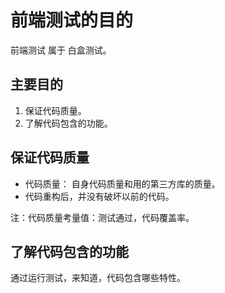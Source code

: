 # 前端测试的目的
前端测试 属于 白盒测试。

## 主要目的
1. 保证代码质量。
1. 了解代码包含的功能。

## 保证代码质量
* 代码质量： 自身代码质量和用的第三方库的质量。
* 代码重构后，并没有破坏以前的代码。

注：代码质量考量值：测试通过，代码覆盖率。

## 了解代码包含的功能
通过运行测试，来知道，代码包含哪些特性。